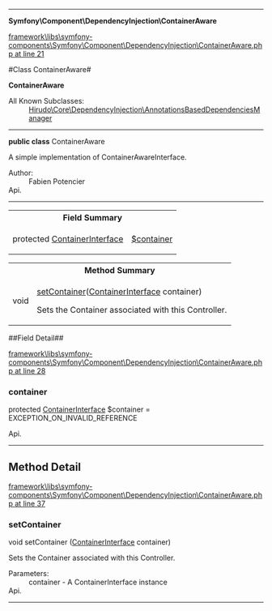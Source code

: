 

- - -

**Symfony\Component\DependencyInjection\ContainerAware**


<a href="https://github.com/JeyDotC/Hirudo/blob/master/framework/libs/symfony-components/Symfony/Component/DependencyInjection/ContainerAware.php#L21" target='_blank'>framework\libs\symfony-components\Symfony\Component\DependencyInjection\ContainerAware.php at line 21</a>

#Class ContainerAware#

**ContainerAware**


<dl>
<dt>All Known Subclasses:</dt>
<dd><a href="https://github.com/JeyDotC/Hirudo-docs/blob/master/Hirudo/Core/DependencyInjection/AnnotationsBasedDependenciesManager.md">Hirudo\Core\DependencyInjection\AnnotationsBasedDependenciesManager</a> </dd>
</dl>



- - -

<p><strong>public  class</strong> <span>ContainerAware</span></p>

<div class="comment" id="overview_description"><p>A simple implementation of ContainerAwareInterface.</p></div>

<dl>
<dt>Author:</dt>
<dd>Fabien Potencier <fabien@symfony.com></dd>
<dt>Api.</dt>
</dl>


<hr />



<table id="summary_field">
<tr><th colspan="2">Field Summary</th></tr>
<tr>
<td><span class='k'>protected </span> <span class='nx'><a href='https://github.com/JeyDotC/Hirudo-docs/blob/master/Symfony/Component/DependencyInjection/ContainerAware.md#container'>ContainerInterface</a></span></td>
<td class="description"><p class="name" ><a href="container"> $container</a>
                                </p><p class="description"></p></td>
</tr>
</table>

<table id="summary_method">
<tr><th colspan="2">Method Summary</th></tr>
<tr>
<td><span class='k'></span> <span class='nx'>void</span></td>
<td class="description"><p class="name"><a href="#setcontainer">setContainer</a>(<a href="https://github.com/JeyDotC/Hirudo-docs/blob/master/Symfony/Component/DependencyInjection/ContainerInterface.md">ContainerInterface</a> container)</p><p class="description">Sets the Container associated with this Controller.</p></td>
</tr>
</table>

##Field Detail##

<a href="https://github.com/JeyDotC/Hirudo/blob/master/framework/libs/symfony-components/Symfony/Component/DependencyInjection/ContainerAware.php#L28" target='_blank'>framework\libs\symfony-components\Symfony\Component\DependencyInjection\ContainerAware.php at line 28</a>

<h3 id="container">container</h3>
<span class='k'>protected </span> <span class='nx'><a href='https://github.com/JeyDotC/Hirudo-docs/blob/master/Symfony/Component/DependencyInjection/ContainerAware.md#container'>ContainerInterface</a></span><span class='no'> $container</span><span class='o'> = EXCEPTION_ON_INVALID_REFERENCE</span>

<div class="details">
<p></p><dl>
<dt>Api.</dt>
</dl>

</div>

- - -

<h2 id="detail_method">Method Detail</h2>

<a href="https://github.com/JeyDotC/Hirudo/blob/master/framework/libs/symfony-components/Symfony/Component/DependencyInjection/ContainerAware.php#L37" target='_blank'>framework\libs\symfony-components\Symfony\Component\DependencyInjection\ContainerAware.php at line 37</a>

<h3 id="setContainer()">setContainer</h3>
<span class='k'></span> <span class='nx'>void</span> <span class='nf'>setContainer</span> (<a href="https://github.com/JeyDotC/Hirudo-docs/blob/master/Symfony/Component/DependencyInjection/ContainerInterface.md">ContainerInterface</a> container)

<div class="details">
<p>Sets the Container associated with this Controller.</p><dl>
<dt>Parameters:</dt>
<dd>container - A ContainerInterface instance</dd>
<dt>Api.</dt>
</dl>

</div>

- - -

